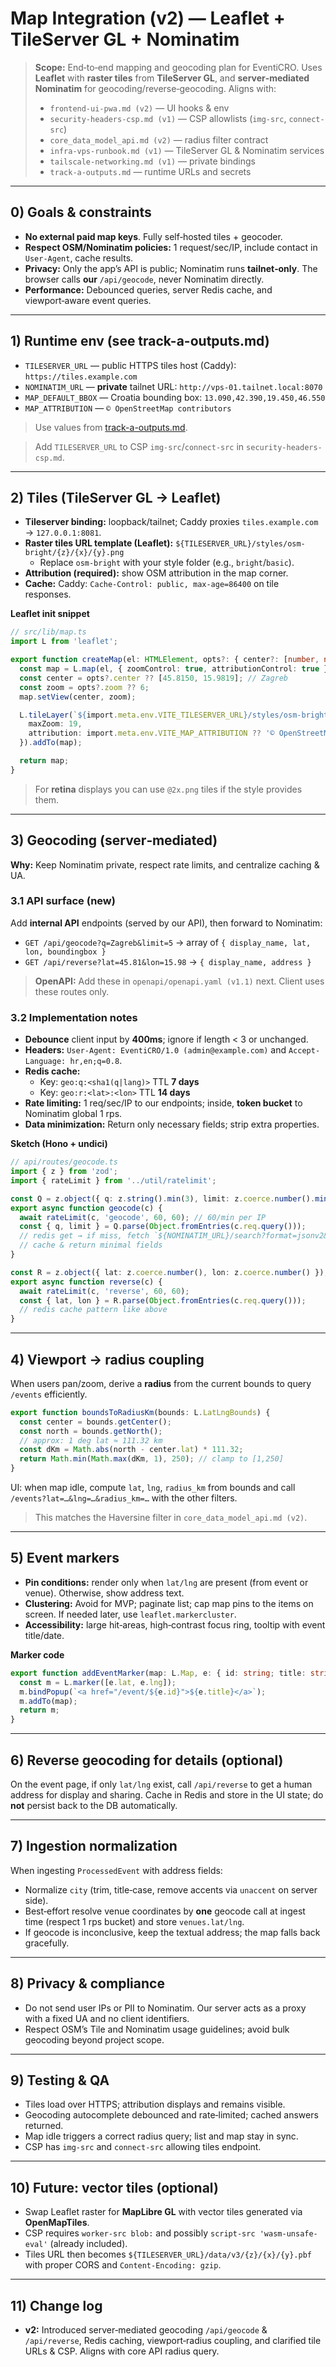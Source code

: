# Map Integration (v2) — Leaflet + TileServer GL + Nominatim

> **Scope:** End‑to‑end mapping and geocoding plan for EventiCRO. Uses **Leaflet** with **raster tiles** from **TileServer GL**, and **server‑mediated Nominatim** for geocoding/reverse‑geocoding. Aligns with:
>
> - `frontend-ui-pwa.md (v2)` — UI hooks & env
> - `security-headers-csp.md (v1)` — CSP allowlists (`img-src`, `connect-src`)
> - `core_data_model_api.md (v2)` — radius filter contract
> - `infra-vps-runbook.md (v1)` — TileServer GL & Nominatim services
> - `tailscale-networking.md (v1)` — private bindings
> - `track-a-outputs.md` — runtime URLs and secrets

---

## 0) Goals & constraints

- **No external paid map keys**. Fully self‑hosted tiles + geocoder.
- **Respect OSM/Nominatim policies:** 1 request/sec/IP, include contact in `User-Agent`, cache results.
- **Privacy:** Only the app’s API is public; Nominatim runs **tailnet‑only**. The browser calls **our** `/api/geocode`, never Nominatim directly.
- **Performance:** Debounced queries, server Redis cache, and viewport‑aware event queries.

---

## 1) Runtime env (see track-a-outputs.md)

- `TILESERVER_URL` — public HTTPS tiles host (Caddy): `https://tiles.example.com`
- `NOMINATIM_URL` — **private** tailnet URL: `http://vps-01.tailnet.local:8070`
- `MAP_DEFAULT_BBOX` — Croatia bounding box: `13.090,42.390,19.450,46.550`
- `MAP_ATTRIBUTION` — `© OpenStreetMap contributors`

> Use values from [track-a-outputs.md](track-a-outputs.md).

> Add `TILESERVER_URL` to CSP `img-src`/`connect-src` in `security-headers-csp.md`.

---

## 2) Tiles (TileServer GL → Leaflet)

- **Tileserver binding:** loopback/tailnet; Caddy proxies `tiles.example.com` → `127.0.0.1:8081`.
- **Raster tiles URL template (Leaflet):** `${TILESERVER_URL}/styles/osm-bright/{z}/{x}/{y}.png`
  - Replace `osm-bright` with your style folder (e.g., `bright`/`basic`).
- **Attribution (required):** show OSM attribution in the map corner.
- **Cache:** Caddy: `Cache-Control: public, max-age=86400` on tile responses.

**Leaflet init snippet**

```ts
// src/lib/map.ts
import L from 'leaflet';

export function createMap(el: HTMLElement, opts?: { center?: [number, number]; zoom?: number }) {
  const map = L.map(el, { zoomControl: true, attributionControl: true });
  const center = opts?.center ?? [45.8150, 15.9819]; // Zagreb
  const zoom = opts?.zoom ?? 6;
  map.setView(center, zoom);

  L.tileLayer(`${import.meta.env.VITE_TILESERVER_URL}/styles/osm-bright/{z}/{x}/{y}.png`, {
    maxZoom: 19,
    attribution: import.meta.env.VITE_MAP_ATTRIBUTION ?? '© OpenStreetMap contributors'
  }).addTo(map);

  return map;
}
```

> For **retina** displays you can use `@2x.png` tiles if the style provides them.

---

## 3) Geocoding (server‑mediated)

**Why:** Keep Nominatim private, respect rate limits, and centralize caching & UA.

### 3.1 API surface (new)

Add **internal API** endpoints (served by our API), then forward to Nominatim:

- `GET /api/geocode?q=Zagreb&limit=5` → array of `{ display_name, lat, lon, boundingbox }`
- `GET /api/reverse?lat=45.81&lon=15.98` → `{ display_name, address }`

> **OpenAPI:** Add these in `openapi/openapi.yaml (v1.1)` next. Client uses these routes only.

### 3.2 Implementation notes

- **Debounce** client input by **400ms**; ignore if length < 3 or unchanged.
- **Headers:** `User-Agent: EventiCRO/1.0 (admin@example.com)` and `Accept-Language: hr,en;q=0.8`.
- **Redis cache:**
  - Key: `geo:q:<sha1(q|lang)>` TTL **7 days**
  - Key: `geo:r:<lat>:<lon>` TTL **14 days**
- **Rate limiting:** 1 req/sec/IP to our endpoints; inside, **token bucket** to Nominatim global 1 rps.
- **Data minimization:** Return only necessary fields; strip extra properties.

**Sketch (Hono + undici)**

```ts
// api/routes/geocode.ts
import { z } from 'zod';
import { rateLimit } from '../util/ratelimit';

const Q = z.object({ q: z.string().min(3), limit: z.coerce.number().min(1).max(10).default(5) });
export async function geocode(c) {
  await rateLimit(c, 'geocode', 60, 60); // 60/min per IP
  const { q, limit } = Q.parse(Object.fromEntries(c.req.query()));
  // redis get → if miss, fetch `${NOMINATIM_URL}/search?format=jsonv2&q=${encodeURIComponent(q)}&limit=${limit}` with UA & AL headers
  // cache & return minimal fields
}

const R = z.object({ lat: z.coerce.number(), lon: z.coerce.number() });
export async function reverse(c) {
  await rateLimit(c, 'reverse', 60, 60);
  const { lat, lon } = R.parse(Object.fromEntries(c.req.query()));
  // redis cache pattern like above
}
```

---

## 4) Viewport → radius coupling

When users pan/zoom, derive a **radius** from the current bounds to query `/events` efficiently.

```ts
export function boundsToRadiusKm(bounds: L.LatLngBounds) {
  const center = bounds.getCenter();
  const north = bounds.getNorth();
  // approx: 1 deg lat ≈ 111.32 km
  const dKm = Math.abs(north - center.lat) * 111.32;
  return Math.min(Math.max(dKm, 1), 250); // clamp to [1,250]
}
```

UI: when map idle, compute `lat`, `lng`, `radius_km` from bounds and call `/events?lat=…&lng=…&radius_km=…` with the other filters.

> This matches the Haversine filter in `core_data_model_api.md (v2)`.

---

## 5) Event markers

- **Pin conditions:** render only when `lat/lng` are present (from event or venue). Otherwise, show address text.
- **Clustering:** Avoid for MVP; paginate list; cap map pins to the items on screen. If needed later, use `leaflet.markercluster`.
- **Accessibility:** large hit‑areas, high‑contrast focus ring, tooltip with event title/date.

**Marker code**

```ts
export function addEventMarker(map: L.Map, e: { id: string; title: string; lat: number; lng: number }) {
  const m = L.marker([e.lat, e.lng]);
  m.bindPopup(`<a href="/event/${e.id}">${e.title}</a>`);
  m.addTo(map);
  return m;
}
```

---

## 6) Reverse geocoding for details (optional)

On the event page, if only `lat/lng` exist, call `/api/reverse` to get a human address for display and sharing. Cache in Redis and store in the UI state; do **not** persist back to the DB automatically.

---

## 7) Ingestion normalization

When ingesting `ProcessedEvent` with address fields:

- Normalize `city` (trim, title‑case, remove accents via `unaccent` on server side).
- Best‑effort resolve venue coordinates by **one** geocode call at ingest time (respect 1 rps bucket) and store `venues.lat/lng`.
- If geocode is inconclusive, keep the textual address; the map falls back gracefully.

---

## 8) Privacy & compliance

- Do not send user IPs or PII to Nominatim. Our server acts as a proxy with a fixed UA and no client identifiers.
- Respect OSM’s Tile and Nominatim usage guidelines; avoid bulk geocoding beyond project scope.

---

## 9) Testing & QA

- Tiles load over HTTPS; attribution displays and remains visible.
- Geocoding autocomplete debounced and rate‑limited; cached answers returned.
- Map idle triggers a correct radius query; list and map stay in sync.
- CSP has `img-src` and `connect-src` allowing tiles endpoint.

---

## 10) Future: vector tiles (optional)

- Swap Leaflet raster for **MapLibre GL** with vector tiles generated via **OpenMapTiles**.
- CSP requires `worker-src blob:` and possibly `script-src 'wasm-unsafe-eval'` (already included).
- Tiles URL then becomes `${TILESERVER_URL}/data/v3/{z}/{x}/{y}.pbf` with proper CORS and `Content-Encoding: gzip`.

---

## 11) Change log

- **v2:** Introduced server‑mediated geocoding `/api/geocode` & `/api/reverse`, Redis caching, viewport‑radius coupling, and clarified tile URLs & CSP. Aligns with core API radius query.

